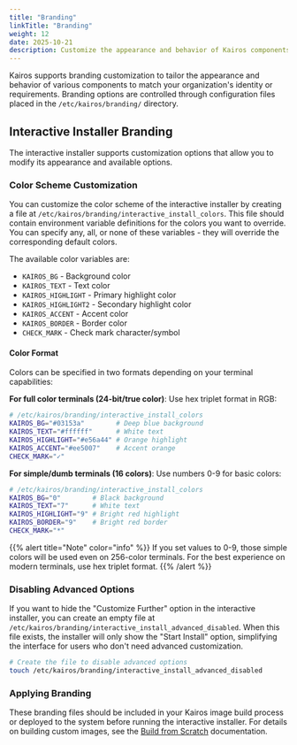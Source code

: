 ```yaml
---
title: "Branding"
linkTitle: "Branding"
weight: 12
date: 2025-10-21
description: Customize the appearance and behavior of Kairos components
---
```


Kairos supports branding customization to tailor the appearance and behavior of various components to match your organization's identity or requirements. Branding options are controlled through configuration files placed in the `/etc/kairos/branding/` directory.

## Interactive Installer Branding

The interactive installer supports customization options that allow you to modify its appearance and available options.

### Color Scheme Customization

You can customize the color scheme of the interactive installer by creating a file at `/etc/kairos/branding/interactive_install_colors`. This file should contain environment variable definitions for the colors you want to override. You can specify any, all, or none of these variables - they will override the corresponding default colors.

The available color variables are:

- `KAIROS_BG` - Background color
- `KAIROS_TEXT` - Text color  
- `KAIROS_HIGHLIGHT` - Primary highlight color
- `KAIROS_HIGHLIGHT2` - Secondary highlight color
- `KAIROS_ACCENT` - Accent color
- `KAIROS_BORDER` - Border color
- `CHECK_MARK` - Check mark character/symbol

#### Color Format

Colors can be specified in two formats depending on your terminal capabilities:

**For full color terminals (24-bit/true color)**: Use hex triplet format in RGB:
```bash
# /etc/kairos/branding/interactive_install_colors
KAIROS_BG="#03153a"        # Deep blue background
KAIROS_TEXT="#ffffff"      # White text
KAIROS_HIGHLIGHT="#e56a44" # Orange highlight
KAIROS_ACCENT="#ee5007"    # Accent orange
CHECK_MARK="✓"
```

**For simple/dumb terminals (16 colors)**: Use numbers 0-9 for basic colors:
```bash
# /etc/kairos/branding/interactive_install_colors
KAIROS_BG="0"        # Black background
KAIROS_TEXT="7"      # White text
KAIROS_HIGHLIGHT="9" # Bright red highlight
KAIROS_BORDER="9"    # Bright red border
CHECK_MARK="*"
```

{{% alert title="Note" color="info" %}}
If you set values to 0-9, those simple colors will be used even on 256-color terminals. For the best experience on modern terminals, use hex triplet format.
{{% /alert %}}

### Disabling Advanced Options

If you want to hide the "Customize Further" option in the interactive installer, you can create an empty file at `/etc/kairos/branding/interactive_install_advanced_disabled`. When this file exists, the installer will only show the "Start Install" option, simplifying the interface for users who don't need advanced customization.

```bash
# Create the file to disable advanced options
touch /etc/kairos/branding/interactive_install_advanced_disabled
```

### Applying Branding

These branding files should be included in your Kairos image build process or deployed to the system before running the interactive installer. For details on building custom images, see the [Build from Scratch](/docs/reference/build-from-scratch) documentation.

